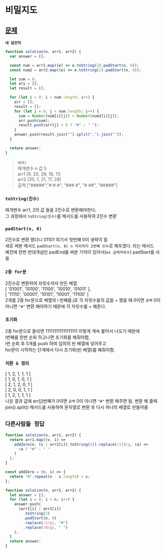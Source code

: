 # 비밀지도

## [문제](https://programmers.co.kr/learn/courses/30/lessons/17681#)

**`내 답안지`**

```js
function solution(n, arr1, arr2) {
  var answer = [];

  const num = arr1.map((e) => e.toString(2).padStart(n, 0));
  const num2 = arr2.map((e) => e.toString(2).padStart(n, 0));

  let sum = 0;
  let ary = [];
  let result = [];

  for (let i = 0; i < num.length; i++) {
    arr = [];
    result = [];
    for (let j = 0; j < num.length; j++) {
      sum = Number(num[i][j]) + Number(num2[i][j]);
      arr.push(sum);
      result.push(arr[j] > 0 ? "#" : " ");
    }
    answer.push(result.join("").split(",").join(""));
  }

  return answer;
}
```

> `예제)`  
> 매개변수 n 값 5  
> arr1 [9, 20, 28, 18, 11]  
> arr2 [30, 1, 21, 17, 28]  
> 출력 ["#####","# # #", "### #", "# ##", "#####"]

### `toString(진수)`

매개변수 arr1, 2의 값 들을 2진수로 변환해야한다.  
그 과정에서 `toString(진수)`를 메서드를 사용하여 2진수 변환

### `padStart(n, 0)`

2진수로 변환 했더니 01101 여기서 첫번째 0이 생략이 됨  
새로 써본 메서드 `padStart(n, 0) n 자리까지 2번째 인수`로 채우겠다. 라는 메서드  
예전에 한번 반대개념인 padEnd를 써본 기억이 있어서(`ex 금액자릿수`) padStart를 사용

### `2중 for문`

2진수로 변환하여 자릿수까지 만든 배열  
[ '01001', '10100', '11100', '10010', '01011' ],  
[ '11110', '00001', '10101', '10001', '11100' ]  
 2개를 2중 for문으로 배열의 i 번쨰를 j로 각 자릿수들의 값을 + 했을 때 0이면 `공백` 0이 아니면 `"#"` 변환 해야하기 때문에 각 자릿수를 + 해준다.

### `초기화`

2중 for문으로 돌리면 111111111111111111 이렇게 계속 붙어서 나오기 때문에  
i번째를 한번 순회 하고나면 초기화를 해줘야함,  
i번 순회 후 5개를 push 하여 임의의 빈 배열에 넣어주고  
for문이 시작하는 단계에서 다시 초기화(빈 배열)를 해줘야함.

### `치환 & 정리`

[ 1, 2, 1, 1, 1 ]  
[ 1, 0, 1, 0, 1 ]  
[ 2, 1, 2, 0, 1 ]  
[ 2, 0, 0, 1, 1 ]  
[ 1, 2, 1, 1, 1 ]  
나온 결과 값에 arr[j]번째가 0이면 `공백` 0이 아니면 `"#"` 변환 해주면 됨.
변환 해 줄때 join().split() 메서드를 사용하여 문자열로 변환 후 다시 하나의 배열로 만들어줌

## `다른사람들 정답`

```js
function solution(n, arr1, arr2) {
  return arr1.map((v, i) =>
    addZero(n, (v | arr2[i]).toString(2)).replace(/1|0/g, (a) =>
      +a ? "#" : " "
    )
  );
}

const addZero = (n, s) => {
  return "0".repeat(n - s.length) + s;
};
```

```js
function solution(n, arr1, arr2) {
  let answer = [];
  for (let i = 0; i < n; i++) {
    answer.push(
      (arr1[i] | arr2[i])
        .toString(2)
        .padStart(n, 0)
        .replace(/1/gi, "#")
        .replace(/0/gi, " ")
    );
  }
  return answer;
}
```
